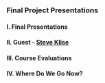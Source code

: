 ### Final Project Presentations

#### I. Final Presentations

#### II. Guest - [Steve Klise](https://sklise.com/) 

#### III. Course Evaluations

#### IV. Where Do We Go Now?
